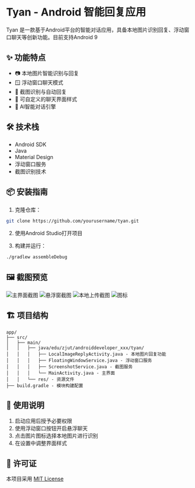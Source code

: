 # Tyan - Android 智能回复应用

Tyan 是一款基于Android平台的智能对话应用，具备本地图片识别回复、浮动窗口聊天等创新功能。目前支持Android 9

## ✨ 功能特点

- 📷 本地图片智能识别与回复
- 🪟 浮动窗口聊天模式
- 📸 截图识别与自动回复
- 🎨 可自定义的聊天界面样式
- 🤖 AI智能对话引擎

## 🛠️ 技术栈

- Android SDK
- Java
- Material Design
- 浮动窗口服务
- 截图识别技术

## 📦 安装指南

1. 克隆仓库：
```bash
git clone https://github.com/yourusername/tyan.git
```

2. 使用Android Studio打开项目

3. 构建并运行：
```bash
./gradlew assembleDebug
```

## 🖼️ 截图预览

![主界面截图](app/src/main/图片1.png)
![悬浮窗截图](app/src/main/图片2.png)
![本地上传截图](app/src/main/图片3.png)
![图标](app/src/main/tubiao-playstore.png)

## 🏗️ 项目结构

```
app/
├── src/
│   ├── main/
│   │   ├── java/edu/zjut/androiddeveloper_xxx/tyan/
│   │   │   ├── LocalImageReplyActivity.java - 本地图片回复功能
│   │   │   ├── FloatingWindowService.java - 浮动窗口服务
│   │   │   ├── ScreenshotService.java - 截图服务
│   │   │   └── MainActivity.java - 主界面
│   │   └── res/ - 资源文件
├── build.gradle - 模块构建配置
```

## 📝 使用说明

1. 启动应用后授予必要权限
2. 使用浮动窗口按钮开启悬浮聊天
3. 点击图片图标选择本地图片进行识别
4. 在设置中调整界面样式

## 📜 许可证

本项目采用 [MIT License](LICENSE)